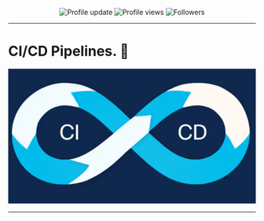 <p align="center">
  <img src="https://img.shields.io/badge/Profile%20update-today-brightgreen" alt="Profile update" />
  <img src="https://komarev.com/ghpvc/?username=Waqar-cyberSecurity&color=blue" alt="Profile views" />
  <img src="https://img.shields.io/github/followers/Waqar-cyberSecurity?label=Followers&style=social" alt="Followers" />
</p>

---


# CI/CD Pipelines. 🔄
<img src="cicd1.png" alt="logo" width="800"/>

---

